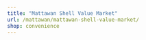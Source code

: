 ```yaml
---
title: "Mattawan Shell Value Market"
url: /mattawan/mattawan-shell-value-market/
shop: convenience
---
```

